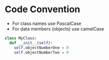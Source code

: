 # Code Convention
* For class names use PascalCase
* For data members (objects) use camelCase
```python
class MyClass:
  def __init__(self):
    self.objectNumberOne = 0
    self.objectNumberTwo = 0
```
